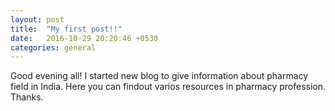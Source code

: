 ```yaml
---
layout: post
title:  "My first post!!"
date:   2016-10-29 20:20:46 +0530
categories: general
---
```

Good evening all! I started new blog to give information about pharmacy field in India. Here you can findout varios resources in pharmacy profession. Thanks.

